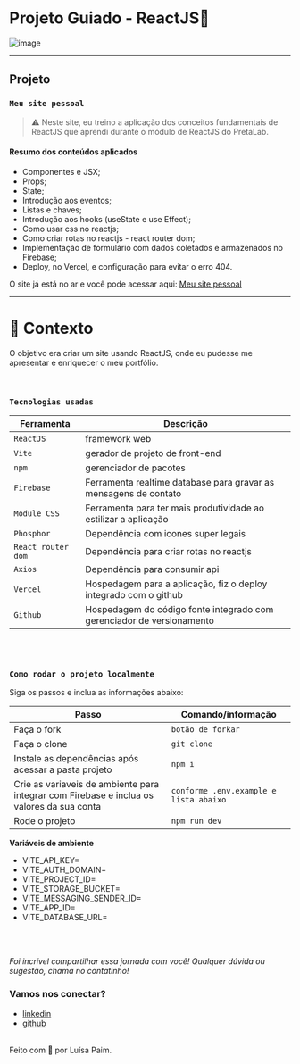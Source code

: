 # Projeto Guiado - ReactJS🚀 

![image](https://media.giphy.com/media/ntLkhUWqa0Nma3eVFF/giphy.gif)

---

## Projeto
### `Meu site pessoal`

> ⚠️ Neste site, eu treino a aplicação dos conceitos fundamentais de ReactJS que aprendi durante o módulo de ReactJS do PretaLab.

#### Resumo dos conteúdos aplicados

<!-- * O que é e quem usa react
* Preparando o ambiente
* "Olá, Mundo!" -->
* Componentes e JSX;
* Props;
* State;
* Introdução aos eventos;
* Listas e chaves;
* Introdução aos hooks (useState e use Effect);
* Como usar css no reactjs;
* Como criar rotas no reactjs - react router dom;
* Implementação de formulário com dados coletados e armazenados no Firebase;
* Deploy, no Vercel, e configuração para evitar o erro 404.

O site já está no ar e você pode acessar aqui: [Meu site pessoal](https://site-luisapaim.vercel.app/)

---

# 🧠 Contexto

O objetivo era criar um site usando ReactJS, onde eu pudesse me apresentar e enriquecer o meu portfólio.

<br />

### `Tecnologias usadas`

| Ferramenta | Descrição |
| --- | --- |
| `ReactJS` | framework web|
| `Vite` | gerador de projeto de front-end|
| `npm` | gerenciador de pacotes|
| `Firebase` | Ferramenta realtime database para gravar as mensagens de contato|
| `Module CSS` | Ferramenta para ter mais produtividade ao estilizar a aplicação|
| `Phosphor` | Dependência com icones super legais|
| `React router dom` | Dependência para criar rotas no reactjs|
| `Axios` | Dependência para consumir api|
| `Vercel` | Hospedagem para a aplicação, fiz o deploy integrado com o github|
| `Github` | Hospedagem do código fonte integrado com gerenciador de versionamento|


<br />
<br />

### `Como rodar o projeto localmente`

Siga os passos e inclua as informações abaixo:

| Passo                       | Comando/informação |
| --------------------------- | ------------------ |
| Faça o fork                 | `botão de forkar`  |
| Faça o clone                | `git clone`        |
| Instale as dependências após acessar a pasta projeto    | `npm i`            |
| Crie as variaveis de ambiente para integrar com Firebase e inclua os valores da sua conta           | `conforme .env.example e lista abaixo`|
| Rode o projeto              | `npm run dev`       |

**Variáveis de ambiente**

 * VITE_API_KEY=
 * VITE_AUTH_DOMAIN=
 * VITE_PROJECT_ID=
 * VITE_STORAGE_BUCKET=
 * VITE_MESSAGING_SENDER_ID=
 * VITE_APP_ID=
 * VITE_DATABASE_URL=
 
<br />
<br />

<!-- ### 😎 Próximos passos mapeados

- Incluir Testes
- Revisar acessibilidade
- Revisar responsividade

<br />
<br /> -->


_Foi incrível compartilhar essa jornada com você! Qualquer dúvida ou sugestão, chama no contatinho!_

<!-- ### Prazer, Luísa Paim!

 <img src="https://media.giphy.com/media/efhcZv18NpQDyRsaYa/giphy.gif" alt="Gif Yeah" width="200"> 

✓	Desenvolvedora na Thoughtworks

✓	Instrutora de programação para iniciantes em instituições que visam reduzir o gap de gênero e de raça na tecnologia: reprograma, PretaLab e Movimento Black Money.

✓	Criadora do Quero Ser Dev projeto que inspira e ajuda mulheres diversas na migração de carreira pra área de tecnologia. -->

### Vamos nos conectar?
<!-- 
- [youtube](https://www.youtube.com/queroserdev)
- [instagram](https://www.instagram.com/simara_conceicao) -->
- [linkedin](https://www.linkedin.com/in/luisacristinaferreira/)
- [github](https://github.com/devluisapaim)
<!-- - [spotify](https://open.spotify.com/show/59vCz4TY6tPHXW26qJknh3)
- [quero ser dev](https://queroserdev.com) -->

<br>
Feito com 💜 por Luísa Paim.